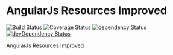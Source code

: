 # AngularJs Resources Improved 

[![Build Status](https://travis-ci.org/tunguski/matsuo-ng-resource.svg?branch=master)](https://travis-ci.org/tunguski/matsuo-ng-resource) [![Coverage Status](https://coveralls.io/repos/tunguski/matsuo-ng-resource/badge.png?branch=master)](https://coveralls.io/r/tunguski/matsuo-ng-resource?branch=master) [![dependency Status](https://david-dm.org/tunguski/matsuo-ng-resource/status.png?branch=master)](https://david-dm.org/tunguski/matsuo-ng-resource#info=dependencies) [![devDependency Status](https://david-dm.org/tunguski/matsuo-ng-resource/dev-status.png?branch=master)](https://david-dm.org/tunguski/matsuo-ng-resource#info=devDependencies)

AngularJs Resources Improved
